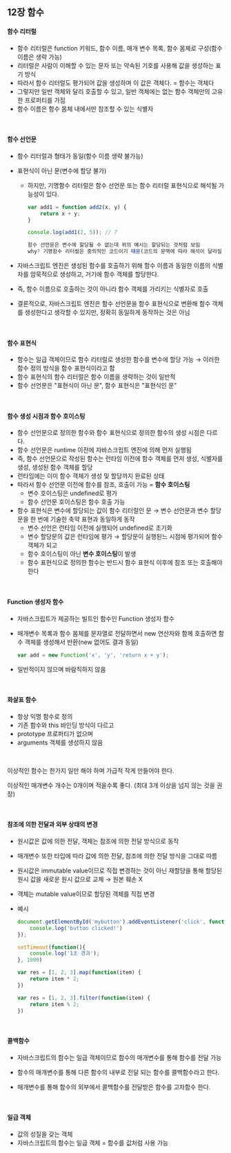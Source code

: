 ## 12장 함수

#### 함수 리터럴

- 함수 리터럴은 function 키워드, 함수 이름, 매개 변수 목록, 함수 몸체로 구성(함수 이름은 생략 가능)
- 리터럴은 사람이 이해할 수 있는 문자 또는 약속된 기호를 사용해 값을 생성하는 표기 방식
- 따라서 함수 리터럴도 평가되어 값을 생성하며 이 값은 객체다. = 함수는 객체다
- 그렇지만 일반 객체와 달리 호출할 수 있고, 일반 객체에는 없는 함수 객체만의 고유한 프로퍼티를 가짐
- 함수 이름은 함수 몸체 내에서만 참조할 수 있는 식별자

<br>

#### 함수 선언문

- 함수 리터럴과 형태가 동일(함수 이름 생략 불가능)

- 표현식이 아닌 문(변수에 할당 불가)

  - 하지만, 기명함수 리터럴은 함수 선언문 또는 함수 리터럴 표현식으로 해석될 가능성이 있다.

    ```javascript
    var add1 = function add2(x, y) {
    	return x + y; 
    }
    
    console.log(add1(2, 5)); // 7
    
    함수 선언문은 변수에 할당될 수 없는데 위의 예시는 할당되는 것처럼 보임
    why? 기명함수 리터럴은 중의적인 코드이기 때문(코드의 문맥에 따라 해석이 달라질 수 있음)
    ```

- 자바스크립트 엔진은 생성된 함수를 호출하기 위해 함수 이름과 동일한 이름의 식별자를 암묵적으로 생성하고, 거기에 함수 객체를 할당한다.

- 즉, 함수 이름으로 호출하는 것이 아니라 함수 객체를 가리키는 식별자로 호출

- 결론적으로, 자바스크립트 엔진은 함수 선언문을 함수 표현식으로 변환해 함수 객체를 생성한다고 생각할 수 있지만, 정확히 동일하게 동작하는 것은 아님

<br>

#### 함수 표현식

- 함수는 일급 객체이므로 함수 리터럴로 생성한 함수를 변수에 할당 가능 → 이러한 함수 정의 방식을 함수 표현식이라고 함
- 함수 표현식의 함수 리터럴은 함수 이름을 생략하는 것이 일반적
- 함수 선언문은 "표현식이 아닌 문", 함수 표현식은 "표현식인 문"

<br>

#### 함수 생성 시점과 함수 호이스팅

- 함수 선언문으로 정의한 함수와 함수 표현식으로 정의한 함수의 생성 시점은 다르다.
- 함수 선언문은 runtime 이전에 자바스크립트 엔진에 의해 먼저 실행됨
- 즉, 함수 선언문으로 작성된 함수는 런타임 이전에 함수 객체를 먼저 생성, 식별자를 생성, 생성된 함수 객체를 할당
- 런타임에는 이미 함수 객체가 생성 및 할당까지 완료된 상태
- 따라서 함수 선언문 이전에 함수를 참조, 호출이 가능 = **함수 호이스팅**
  - 변수 호이스팅은 undefined로 평가
  - 함수 선언문 호이스팅은 함수 호출 가능
- 함수 표현식은 변수에 할당되는 값이 함수 리터럴인 문 → 변수 선언문과 변수 할당문을 한 번에 기술한 축약 표현과 동일하게 동작
  - 변수 선언은 런타임 이전에 실행되어 undefined로 초기화
  - 변수 할당문의 값은 런타임에 평가 → 할당문이 실행된느 시점에 평가되어 함수 객체가 되고
  - 함수 호이스팅이 아닌 **변수 호이스팅**이 발생
  - 함수 표현식으로 정의한 함수는 반드시 함수 표현식 이후에 참조 또는 호출해야 한다

<br>

#### Function 생성자 함수

- 자바스크립트가 제공하는 빌트인 함수인 Function 생성자 함수

- 매개변수 목록과 함수 몸체를 문자열로 전달하면서 new 연산자와 함께 호출하면 함수 객체를 생성해서 반환(new 없어도 결과 동일)

  ```javascript
  var add = new Function('x', 'y', 'return x + y');
  ```

- 일반적이지 않으며 바람직하지 않음

<br>

#### 화살표 함수

- 항상 익명 함수로 정의
- 기존 함수와 this 바인딩 방식이 다르고
- prototype 프로퍼티가 없으며
- arguments 객체를 생성하지 않음

<br>

이상적인 함수는 한가지 일만 해야 하며 가급적 작게 만들어야 한다.

이상적인 매개변수 개수는 0개이며 적을수록 좋다. (최대 3개 이상을 넘지 않는 것을 권장)

<br>

#### 참조에 의한 전달과 외부 상태의 변경

- 원시값은 값에 의한 전달, 객체는 참조에 의한 전달 방식으로 동작

- 매개변수 또한 타입에 따라 값에 의한 전달, 참조에 의한 전달 방식을 그대로 따름

- 원시값은 immutable value이므로 직접 변경하는 것이 아닌 재할당을 통해 할당된 원시 값을 새로운 원시 값으로 교체 → 원본 훼손 X

- 객체는 mutable value이므로 할당된 객체를 직접 변경

- 예시

  ```javascript
  document.getElementById('mybutton').addEventListener('click', function(){
      console.log('button clicked!')
  });
  
  setTimeout(function(){
      console.log('1초 경과');
  }, 1000)
  
  var res = [1, 2, 3].map(function(item) {
      return item * 2;
  })
  
  var res = [1, 2, 3].filter(function(item) {
      return item % 2;
  })
  ```

<br>

#### 콜백함수

- 자바스크립트의 함수는 일급 객체이므로 함수의 매개변수를 통해 함수를 전달 가능

- 함수의 매개변수를 통해 다른 함수의 내부로 전달 되는 함수를 콜백함수라고 한다.

- 매개변수를 통해 함수의 외부에서 콜백함수를 전달받은 함수를 고차함수 한다.

  

  

<br>

#### 일급 객체

- 값의 성질을 갖는 객체
- 자바스크립트의 함수는 일급 객체 = 함수를 값처럼 사용 가능